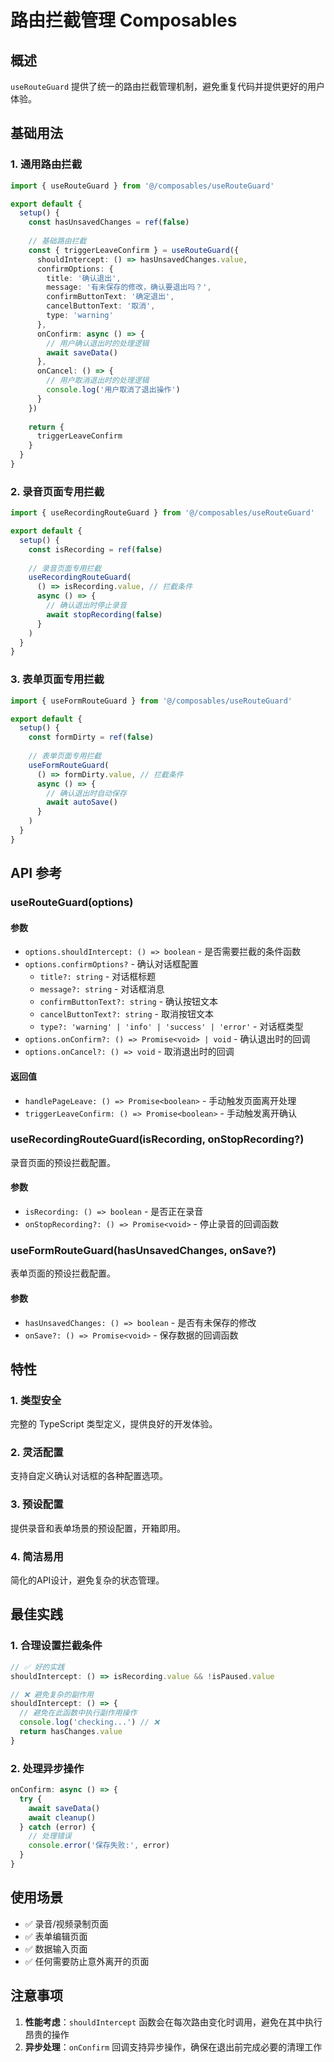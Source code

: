 # 路由拦截管理 Composables

## 概述

`useRouteGuard` 提供了统一的路由拦截管理机制，避免重复代码并提供更好的用户体验。

## 基础用法

### 1. 通用路由拦截

```typescript
import { useRouteGuard } from '@/composables/useRouteGuard'

export default {
  setup() {
    const hasUnsavedChanges = ref(false)
    
    // 基础路由拦截
    const { triggerLeaveConfirm } = useRouteGuard({
      shouldIntercept: () => hasUnsavedChanges.value,
      confirmOptions: {
        title: '确认退出',
        message: '有未保存的修改，确认要退出吗？',
        confirmButtonText: '确定退出',
        cancelButtonText: '取消',
        type: 'warning'
      },
      onConfirm: async () => {
        // 用户确认退出时的处理逻辑
        await saveData()
      },
      onCancel: () => {
        // 用户取消退出时的处理逻辑
        console.log('用户取消了退出操作')
      }
    })
    
    return {
      triggerLeaveConfirm
    }
  }
}
```

### 2. 录音页面专用拦截

```typescript
import { useRecordingRouteGuard } from '@/composables/useRouteGuard'

export default {
  setup() {
    const isRecording = ref(false)
    
    // 录音页面专用拦截
    useRecordingRouteGuard(
      () => isRecording.value, // 拦截条件
      async () => {
        // 确认退出时停止录音
        await stopRecording(false)
      }
    )
  }
}
```

### 3. 表单页面专用拦截

```typescript
import { useFormRouteGuard } from '@/composables/useRouteGuard'

export default {
  setup() {
    const formDirty = ref(false)
    
    // 表单页面专用拦截
    useFormRouteGuard(
      () => formDirty.value, // 拦截条件
      async () => {
        // 确认退出时自动保存
        await autoSave()
      }
    )
  }
}
```

## API 参考

### useRouteGuard(options)

#### 参数

- `options.shouldIntercept: () => boolean` - 是否需要拦截的条件函数
- `options.confirmOptions?` - 确认对话框配置
  - `title?: string` - 对话框标题
  - `message?: string` - 对话框消息
  - `confirmButtonText?: string` - 确认按钮文本
  - `cancelButtonText?: string` - 取消按钮文本
  - `type?: 'warning' | 'info' | 'success' | 'error'` - 对话框类型
- `options.onConfirm?: () => Promise<void> | void` - 确认退出时的回调
- `options.onCancel?: () => void` - 取消退出时的回调

#### 返回值

- `handlePageLeave: () => Promise<boolean>` - 手动触发页面离开处理
- `triggerLeaveConfirm: () => Promise<boolean>` - 手动触发离开确认

### useRecordingRouteGuard(isRecording, onStopRecording?)

录音页面的预设拦截配置。

#### 参数

- `isRecording: () => boolean` - 是否正在录音
- `onStopRecording?: () => Promise<void>` - 停止录音的回调函数

### useFormRouteGuard(hasUnsavedChanges, onSave?)

表单页面的预设拦截配置。

#### 参数

- `hasUnsavedChanges: () => boolean` - 是否有未保存的修改
- `onSave?: () => Promise<void>` - 保存数据的回调函数

## 特性

### 1. 类型安全

完整的 TypeScript 类型定义，提供良好的开发体验。

### 2. 灵活配置

支持自定义确认对话框的各种配置选项。

### 3. 预设配置

提供录音和表单场景的预设配置，开箱即用。

### 4. 简洁易用

简化的API设计，避免复杂的状态管理。

## 最佳实践

### 1. 合理设置拦截条件

```typescript
// ✅ 好的实践
shouldIntercept: () => isRecording.value && !isPaused.value

// ❌ 避免复杂的副作用
shouldIntercept: () => {
  // 避免在此函数中执行副作用操作
  console.log('checking...') // ❌
  return hasChanges.value
}
```

### 2. 处理异步操作

```typescript
onConfirm: async () => {
  try {
    await saveData()
    await cleanup()
  } catch (error) {
    // 处理错误
    console.error('保存失败:', error)
  }
}
```

## 使用场景

- ✅ 录音/视频录制页面
- ✅ 表单编辑页面
- ✅ 数据输入页面
- ✅ 任何需要防止意外离开的页面

## 注意事项

1. **性能考虑**：`shouldIntercept` 函数会在每次路由变化时调用，避免在其中执行昂贵的操作
2. **异步处理**：`onConfirm` 回调支持异步操作，确保在退出前完成必要的清理工作 